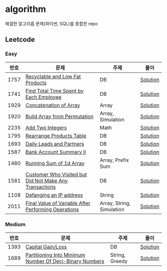 # algorithm
해결한 알고리즘 문제(파이썬, SQL)를 종합한 repo

<h2>Leetcode</h2>

<h3>Easy</h3>

|번호|문제|주제|풀이|
|---|---|---|---|
|1757|[Recyclable and Low Fat Products](https://leetcode.com/problems/recyclable-and-low-fat-products/)|DB|[Solution](https://github.com/desfox/algorithm/blob/master/leetcode/easy/1757.sql)|
|1741|[Find Total Time Spent by Each Employee](https://leetcode.com/problems/find-total-time-spent-by-each-employee/)|DB|[Solution](https://github.com/desfox/algorithm/blob/master/leetcode/easy/1741.sql)|
|1929|[Concatenation of Array](https://leetcode.com/problems/concatenation-of-array/)|Array|[Solution](https://github.com/desfox/algorithm/blob/master/leetcode/easy/1929.py)|
|1920|[Build Array from Permutation](https://leetcode.com/problems/build-array-from-permutation/)|Array, Simulation|[Solution](https://github.com/desfox/algorithm/blob/master/leetcode/easy/1920.py)|
|2235|[Add Two Integers](https://leetcode.com/problems/add-two-integers/)|Math|[Solution](https://github.com/desfox/algorithm/blob/master/leetcode/easy/2235.py)|
|1795|[Rearrange Products Table](https://leetcode.com/problems/rearrange-products-table/)|DB|[Solution](https://github.com/desfox/algorithm/blob/master/leetcode/easy/1795.sql)|
|1693|[Daily Leads and Partners](https://leetcode.com/problems/daily-leads-and-partners/)|DB|[Solution](https://github.com/desfox/algorithm/blob/master/leetcode/easy/1693.sql)|
|1587|[Bank Account Summary II](https://leetcode.com/problems/bank-account-summary-ii/)|DB|[Solution](https://github.com/desfox/algorithm/blob/master/leetcode/easy/1587.sql)|
|1480|[Running Sum of 1d Array](https://leetcode.com/problems/running-sum-of-1d-array/)|Array, Prefix Sum|[Solution](https://github.com/desfox/algorithm/blob/master/leetcode/easy/1480.py)|
|1581|[Customer Who Visited but Did Not Make Any Transactions](https://leetcode.com/problems/customer-who-visited-but-did-not-make-any-transactions/)|DB|[Solution](https://github.com/desfox/algorithm/blob/master/leetcode/easy/1581.sql)|
|1108|[Defanging an IP address](https://leetcode.com/problems/defanging-an-ip-address/)|String|[Solution](https://github.com/desfox/algorithm/blob/master/leetcode/easy/1108.py)|
|2011|[Final Value of Variable After Performing Operations](https://leetcode.com/problems/final-value-of-variable-after-performing-operations/)|Array, String, Simulation|[Solution](https://github.com/desfox/algorithm/blob/master/leetcode/easy/2011.py)|



<h3>Medium</h3>

|번호|문제|주제|풀이|
|---|---|---|---|
|1393|[Capital Gain/Loss](https://leetcode.com/problems/capital-gainloss/)|DB|[Solution](https://github.com/desfox/algorithm/blob/master/leetcode/medium/1393.sql)|
|1689|[Partitioning Into Minimum Number Of Deci-Binary Numbers](https://leetcode.com/problems/partitioning-into-minimum-number-of-deci-binary-numbers/)|String, Greedy|[Solution](https://github.com/desfox/algorithm/blob/master/leetcode/medium/1689.py)|
